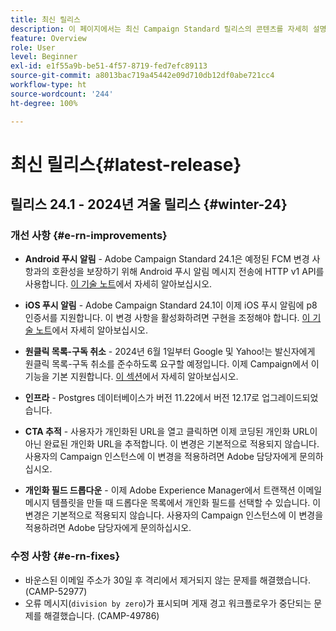 ```yaml
---
title: 최신 릴리스
description: 이 페이지에서는 최신 Campaign Standard 릴리스의 콘텐츠를 자세히 설명합니다
feature: Overview
role: User
level: Beginner
exl-id: e1f55a9b-be51-4f57-8719-fed7efc89113
source-git-commit: a8013bac719a45442e09d710db12df0abe721cc4
workflow-type: ht
source-wordcount: '244'
ht-degree: 100%

---
```



# 최신 릴리스{#latest-release}

<!--
![Control Panel](assets/do-not-localize/cp-icon.png) **New Control Panel release**. [Learn more](https://experienceleague.adobe.com/docs/control-panel/using/release-notes.html){target="_blank"}.-->

## 릴리스 24.1 - 2024년 겨울 릴리스 {#winter-24}

### 개선 사항 {#e-rn-improvements}

* **Android 푸시 알림** - Adobe Campaign Standard 24.1은 예정된 FCM 변경 사항과의 호환성을 보장하기 위해 Android 푸시 알림 메시지 전송에 HTTP v1 API를 사용합니다. [이 기술 노트](../../administration/using/push-technote.md)에서 자세히 알아보십시오.

* **iOS 푸시 알림** - Adobe Campaign Standard 24.1이 이제 iOS 푸시 알림에 p8 인증서를 지원합니다. 이 변경 사항을 활성화하려면 구현을 조정해야 합니다. [이 기술 노트](../../administration/using/push-technote.md)에서 자세히 알아보십시오.

* **원클릭 목록-구독 취소** - 2024년 6월 1일부터 Google 및 Yahoo!는 발신자에게 원클릭 목록-구독 취소를 준수하도록 요구할 예정입니다. 이제 Campaign에서 이 기능을 기본 지원합니다. [이 섹션](../../administration/using/configuring-email-channel.md#list-of-email-smtp-parameters)에서 자세히 알아보십시오.

* **인프라** - Postgres 데이터베이스가 버전 11.22에서 버전 12.17로 업그레이드되었습니다.

* **CTA 추적** - 사용자가 개인화된 URL을 열고 클릭하면 이제 코딩된 개인화 URL이 아닌 완료된 개인화 URL을 추적합니다. 이 변경은 기본적으로 적용되지 않습니다. 사용자의 Campaign 인스턴스에 이 변경을 적용하려면 Adobe 담당자에게 문의하십시오.

* **개인화 필드 드롭다운** - 이제 Adobe Experience Manager에서 트랜잭션 이메일 메시지 템플릿을 만들 때 드롭다운 목록에서 개인화 필드를 선택할 수 있습니다. 이 변경은 기본적으로 적용되지 않습니다. 사용자의 Campaign 인스턴스에 이 변경을 적용하려면 Adobe 담당자에게 문의하십시오.

### 수정 사항 {#e-rn-fixes}

* 바운스된 이메일 주소가 30일 후 격리에서 제거되지 않는 문제를 해결했습니다. (CAMP-52977)
* 오류 메시지(`division by zero`)가 표시되며 게재 경고 워크플로우가 중단되는 문제를 해결했습니다. (CAMP-49786)

